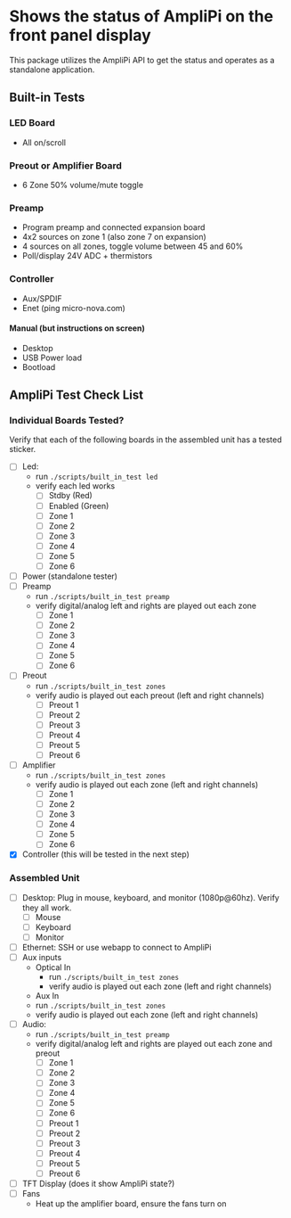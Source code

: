 # Shows the status of AmpliPi on the front panel display
This package utilizes the AmpliPi API to get the status
and operates as a standalone application.

## Built-in Tests
### LED Board
- All on/scroll
### Preout or Amplifier Board
- 6 Zone 50% volume/mute toggle
### Preamp
- Program preamp and connected expansion board
- 4x2 sources on zone 1 (also zone 7 on expansion)
- 4 sources on all zones, toggle volume between 45 and 60%
- Poll/display 24V ADC + thermistors
### Controller
- Aux/SPDIF
- Enet (ping micro-nova.com)
#### Manual (but instructions on screen)
- Desktop
- USB Power load
- Bootload

## AmpliPi Test Check List
### Individual Boards Tested?
Verify that each of the following boards in the assembled unit has a tested sticker.
- [ ] Led:
  - run `./scripts/built_in_test led`
  - verify each led works
    - [ ] Stdby (Red)
    - [ ] Enabled (Green)
    - [ ] Zone 1
    - [ ] Zone 2
    - [ ] Zone 3
    - [ ] Zone 4
    - [ ] Zone 5
    - [ ] Zone 6
- [ ] Power (standalone tester)
- [ ] Preamp
  - run `./scripts/built_in_test preamp`
  - verify digital/analog left and rights are played out each zone
    - [ ] Zone 1
    - [ ] Zone 2
    - [ ] Zone 3
    - [ ] Zone 4
    - [ ] Zone 5
    - [ ] Zone 6
- [ ] Preout
  - run `./scripts/built_in_test zones`
  - verify audio is played out each preout (left and right channels)
    - [ ] Preout 1
    - [ ] Preout 2
    - [ ] Preout 3
    - [ ] Preout 4
    - [ ] Preout 5
    - [ ] Preout 6
- [ ] Amplifier
  - run `./scripts/built_in_test zones`
  - verify audio is played out each zone (left and right channels)
    - [ ] Zone 1
    - [ ] Zone 2
    - [ ] Zone 3
    - [ ] Zone 4
    - [ ] Zone 5
    - [ ] Zone 6
- [x] Controller (this will be tested in the next step)
### Assembled Unit
- [ ] Desktop: Plug in mouse, keyboard, and monitor (1080p@60hz). Verify they all work.
  - [ ] Mouse
  - [ ] Keyboard
  - [ ] Monitor
- [ ] Ethernet: SSH or use webapp to connect to AmpliPi
- [ ] Aux inputs
  - Optical In
    - run `./scripts/built_in_test zones`
    - verify audio is played out each zone (left and right channels)
  - Aux In
  - run `./scripts/built_in_test zones`
  - verify audio is played out each zone (left and right channels)
- [ ] Audio:
  - run `./scripts/built_in_test preamp`
  - verify digital/analog left and rights are played out each zone and preout
    - [ ] Zone 1
    - [ ] Zone 2
    - [ ] Zone 3
    - [ ] Zone 4
    - [ ] Zone 5
    - [ ] Zone 6
    - [ ] Preout 1
    - [ ] Preout 2
    - [ ] Preout 3
    - [ ] Preout 4
    - [ ] Preout 5
    - [ ] Preout 6
- [ ] TFT Display (does it show AmpliPi state?)
- [ ] Fans
  - Heat up the amplifier board, ensure the fans turn on
